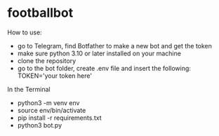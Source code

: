 # footballbot

How to use:
- go to Telegram, find Botfather to make a new bot and get the token
- make sure python 3.10 or later installed on your machine
- clone the repository
- go to the bot folder, create .env file and insert the following:
TOKEN='your token here'
  
In the Terminal
- python3 -m venv env
- source env/bin/activate
- pip install -r requirements.txt
- python3 bot.py
